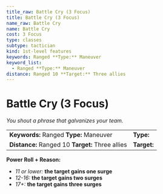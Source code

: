```yaml
---
title_raw: Battle Cry (3 Focus)
title: Battle Cry (3 Focus)
name_raw: Battle Cry
name: Battle Cry
cost: 3 Focus
type: classes
subtype: tactician
kind: 1st-level features
keywords: Ranged **Type:** Maneuver
keyword_list:
  - Ranged **Type:** Maneuver
distance: Ranged 10 **Target:** Three allies
---
```


# Battle Cry (3 Focus)

*You shout a phrase that galvanizes your team.*

|                                                  |             |
| :----------------------------------------------- | :---------- |
| **Keywords:** Ranged **Type:** Maneuver          | **Type:**   |
| **Distance:** Ranged 10 **Target:** Three allies | **Target:** |

**Power Roll + Reason:**

- *11 or lower:* **the target gains one surge**
- *12-16:* **the target gains two surges**
- *17+:* **the target gains three surges**
